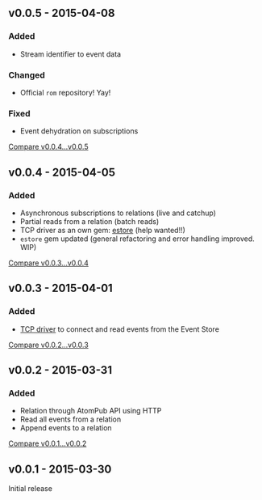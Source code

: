 ## v0.0.5 - 2015-04-08
### Added
* Stream identifier to event data

### Changed
* Official `rom` repository! Yay!

### Fixed
* Event dehydration on subscriptions

[Compare v0.0.4...v0.0.5](https://github.com/rom-rb/rom-event_store/compare/v0.0.4...v0.0.5)

## v0.0.4 - 2015-04-05
### Added
* Asynchronous subscriptions to relations (live and catchup)
* Partial reads from a relation (batch reads)
* TCP driver as an own gem: [estore](https://github.com/eventstore-rb/estore) (help wanted!!)
* `estore` gem updated (general refactoring and error handling improved. WIP)

[Compare v0.0.3...v0.0.4](https://github.com/rom-rb/rom-event_store/compare/v0.0.3...v0.0.4)

## v0.0.3 - 2015-04-01
### Added
* [TCP driver](https://github.com/mathieuravaux/eventstore-ruby) to connect and read events from the Event Store

[Compare v0.0.2...v0.0.3](https://github.com/rom-rb/rom-event_store/compare/v0.0.2...v0.0.3)

## v0.0.2 - 2015-03-31
### Added
* Relation through AtomPub API using HTTP
* Read all events from a relation
* Append events to a relation

[Compare v0.0.1...v0.0.2](https://github.com/rom-rb/rom-event_store/compare/v0.0.1...v0.0.2)

## v0.0.1 - 2015-03-30
Initial release
